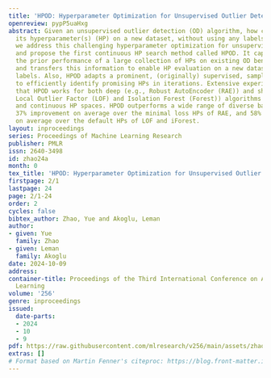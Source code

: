 ```yaml
---
title: 'HPOD: Hyperparameter Optimization for Unsupervised Outlier Detection'
openreview: pypP5uaHxg
abstract: Given an unsupervised outlier detection (OD) algorithm, how can we optimize
  its hyperparameter(s) (HP) on a new dataset, without using any labels? In this work,
  we address this challenging hyperparameter optimization for unsupervised OD problem,
  and propose the first continuous HP search method called HPOD. It capitalizes on
  the prior performance of a large collection of HPs on existing OD benchmark datasets,
  and transfers this information to enable HP evaluation on a new dataset without
  labels. Also, HPOD adapts a prominent, (originally) supervised, sampling paradigm
  to efficiently identify promising HPs in iterations. Extensive experiments show
  that HPOD works for both deep (e.g., Robust AutoEncoder (RAE)) and shallow (e.g.,
  Local Outlier Factor (LOF) and Isolation Forest (Forest)) algorithms on discrete
  and continuous HP spaces. HPOD outperforms a wide range of diverse baselines with
  37% improvement on average over the minimal loss HPs of RAE, and 58% and 66% improvement
  on average over the default HPs of LOF and iForest.
layout: inproceedings
series: Proceedings of Machine Learning Research
publisher: PMLR
issn: 2640-3498
id: zhao24a
month: 0
tex_title: 'HPOD: Hyperparameter Optimization for Unsupervised Outlier Detection'
firstpage: 2/1
lastpage: 24
page: 2/1-24
order: 2
cycles: false
bibtex_author: Zhao, Yue and Akoglu, Leman
author:
- given: Yue
  family: Zhao
- given: Leman
  family: Akoglu
date: 2024-10-09
address:
container-title: Proceedings of the Third International Conference on Automated Machine
  Learning
volume: '256'
genre: inproceedings
issued:
  date-parts:
  - 2024
  - 10
  - 9
pdf: https://raw.githubusercontent.com/mlresearch/v256/main/assets/zhao24a/zhao24a.pdf
extras: []
# Format based on Martin Fenner's citeproc: https://blog.front-matter.io/posts/citeproc-yaml-for-bibliographies/
---
```

